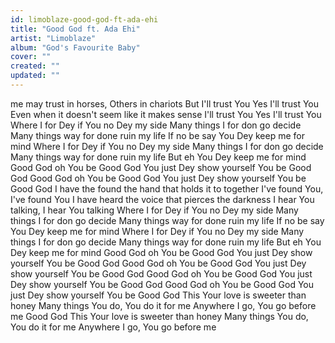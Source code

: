 ```yaml
---
id: limoblaze-good-god-ft-ada-ehi
title: "Good God ft. Ada Ehi"
artist: "Limoblaze"
album: "God's Favourite Baby"
cover: ""
created: ""
updated: ""
---
```


me may trust in horses, Others in chariots
But I'll trust You
Yes I'll trust You
Even when it doesn't seem like it makes sense
I'll trust You
Yes I'll trust You
Where I for Dey if You no Dey my side
Many things I for don go decide
Many things way for done ruin my life
If no be say You Dey keep me for mind
Where I for Dey if You no Dey my side
Many things I for don go decide
Many things way for done ruin my life
But eh You Dey keep me for mind
Good God oh
You be Good God
You just Dey show yourself
You be Good God
Good God oh
You be Good God
You just Dey show yourself
You be Good God
I have the found the hand that holds it to together
I've found You, I've found You
I have heard the voice that pierces the darkness
I hear You talking, I hear You talking
Where I for Dey if You no Dey my side
Many things I for don go decide
Many things way for done ruin my life
If no be say You Dey keep me for mind
Where I for Dey if You no Dey my side
Many things I for don go decide
Many things way for done ruin my life
But eh You Dey keep me for mind
Good God oh
You be Good God
You just Dey show yourself
You be Good God
Good God oh
You be Good God
You just Dey show yourself
You be Good God
Good God oh
You be Good God
You just Dey show yourself
You be Good God
Good God oh
You be Good God
You just Dey show yourself
You be Good God
This Your love is sweeter than honey
Many things You do, You do it for me
Anywhere I go, You go before me
Good God
This Your love is sweeter than honey
Many things You do, You do it for me
Anywhere I go, You go before me
